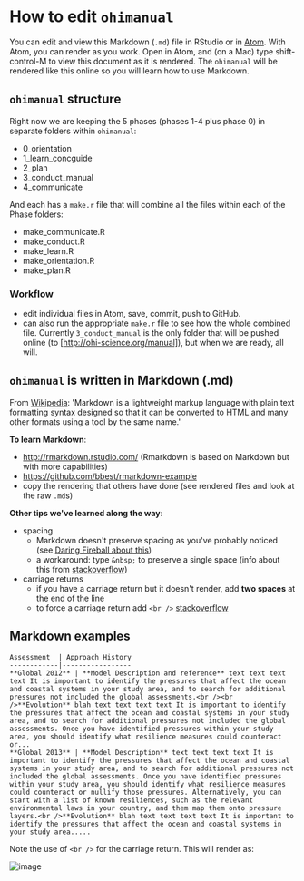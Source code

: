 # How to edit `ohimanual`

You can edit and view this Markdown (`.md`) file in RStudio or in [Atom](https://atom.io/). With Atom, you can render as you work.
Open in Atom, and (on a Mac) type shift-control-M to view this document as it is rendered. The `ohimanual` will be rendered like this online so you will learn how to use Markdown.

## `ohimanual` structure

Right now we are keeping the 5 phases (phases 1-4 plus phase 0) in separate folders within `ohimanual`:

- 0_orientation
- 1_learn_concguide
- 2_plan
- 3_conduct_manual
- 4_communicate

And each has a `make.r` file that will combine all the files within each of the Phase folders:

- make_communicate.R
- make_conduct.R
- make_learn.R
- make_orientation.R
- make_plan.R

### Workflow

- edit individual files in Atom, save, commit, push to GitHub.
- can also run the appropriate `make.r` file to see how the whole combined file. Currently `3_conduct_manual` is the only folder that will be pushed online (to [http://ohi-science.org/manual]), but when we are ready, all will.


## `ohimanual` is written in Markdown (.md)

From [Wikipedia](https://en.wikipedia.org/wiki/Markdown): 'Markdown is a lightweight markup language with plain text formatting syntax designed so that it can be converted to HTML and many other formats using a tool by the same name.'

**To learn Markdown**:

- http://rmarkdown.rstudio.com/ (Rmarkdown is based on Markdown but with more capabilities)
- https://github.com/bbest/rmarkdown-example
- copy the rendering that others have done (see rendered files and look at the raw `.md`s)

**Other tips we've learned along the way**:

- spacing
  - Markdown doesn't preserve spacing as you've probably noticed (see [Daring Fireball about this](http://daringfireball.net/projects/markdown/syntax#p))
  - a workaround: type `&nbsp;` to preserve a single space (info about this from [stackoverflow](http://stackoverflow.com/questions/6046263/how-to-indent-in-a-few-lines-in-markdown-markup))
- carriage returns
  - if you have a carriage return but it doesn't render, add **two spaces** at the end of the line
  - to force a carriage return add `<br />` [stackoverflow](http://stackoverflow.com/questions/26188124/carriage-returns-in-markdown-section-of-ipython-notebook)


## Markdown examples

```
Assessment  | Approach History
------------|-----------------
**Global 2012** | **Model Description and reference** text text text text It is important to identify the pressures that affect the ocean and coastal systems in your study area, and to search for additional pressures not included the global assessments.<br /><br />**Evolution** blah text text text text It is important to identify the pressures that affect the ocean and coastal systems in your study area, and to search for additional pressures not included the global assessments. Once you have identified pressures within your study area, you should identify what resilience measures could counteract or...
**Global 2013** | **Model Description** text text text text It is important to identify the pressures that affect the ocean and coastal systems in your study area, and to search for additional pressures not included the global assessments. Once you have identified pressures within your study area, you should identify what resilience measures could counteract or nullify those pressures. Alternatively, you can start with a list of known resiliences, such as the relevant environmental laws in your country, and them map them onto pressure layers.<br />**Evolution** blah text text text text It is important to identify the pressures that affect the ocean and coastal systems in your study area.....
```
Note the use of `<br />` for the carriage return. This will render as:

![image](https://cloud.githubusercontent.com/assets/5891909/7572898/7b69c474-f7d6-11e4-85bb-1513d33cd2f0.png)
